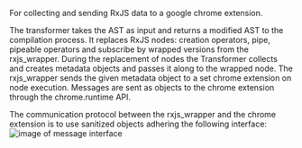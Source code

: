 For collecting and sending RxJS data to a google chrome extension.

The transformer takes the AST as input and returns a modified AST to the compilation process.
It replaces RxJS nodes: creation operators, pipe, pipeable operators and subscribe by wrapped versions from the rxjs_wrapper.
During the replacement of nodes the Transformer collects and creates metadata objects and passes it along to the wrapped node.
The rxjs_wrapper sends the given metadata object to a set chrome extension on node execution.
Messages are sent as objects to the chrome extension through the chrome.runtime API.

The communication protocol between the rxjs_wrapper and the chrome extension is
to use sanitized objects adhering the following interface:
![image of message interface](https://i.imgur.com/yDYbiDm.jpg)
